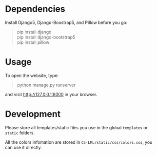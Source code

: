 # Dependencies

Install Django5, Django-Boostrap5, and Pillow before you go:
> pip install django\
> pip install django-bootstrap5\
> pip install pillow

# Usage

To open the website, type:
> python manage.py runserver

and visit http://127.0.0.1:8000 in your browser.

# Development

Please store all templates/static files you use in the global `templates` or `static` folders.

All the colors infomation are stored in `C5-LML/static/css/colors.css`, you can use it directly.